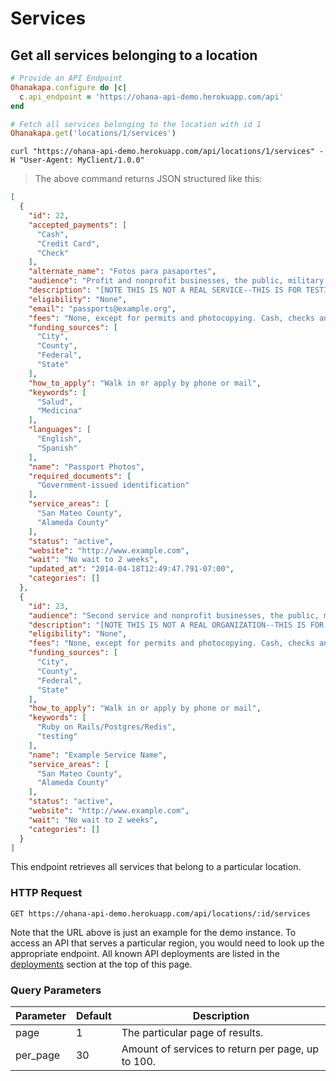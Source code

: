 # Services

## Get all services belonging to a location

```ruby
# Provide an API Endpoint
Ohanakapa.configure do |c|
  c.api_endpoint = 'https://ohana-api-demo.herokuapp.com/api'
end

# Fetch all services belonging to the location with id 1
Ohanakapa.get('locations/1/services')
```

```shell
curl "https://ohana-api-demo.herokuapp.com/api/locations/1/services" -H "User-Agent: MyClient/1.0.0"
```

> The above command returns JSON structured like this:

```json
[
  {
    "id": 22,
    "accepted_payments": [
      "Cash",
      "Credit Card",
      "Check"
    ],
    "alternate_name": "Fotos para pasaportes",
    "audience": "Profit and nonprofit businesses, the public, military facilities, schools and government entities",
    "description": "[NOTE THIS IS NOT A REAL SERVICE--THIS IS FOR TESTING PURPOSES OF THIS ALPHA APP] Lorem ipsum dolor sit amet, consectetur adipiscing elit. Praesent suscipit metus eu orci lobortis dictum. In hac habitasse platea dictumst. Vivamus vulputate, neque ut sodales gravida, lorem nunc pharetra ligula, ac cursus sem justo a sapien. Duis vitae vestibulum magna. Sed vel augue in justo rhoncus viverra. Nam ac felis a purus lobortis porttitor sit amet quis est. Suspendisse vulputate nisl quis nisi fermentum aliquet euismod at augue. Sed ultricies, purus dapibus tristique dictum, tortor mauris porttitor nulla, at porta nisl sem sed dolor. Proin ac hendrerit erat. Duis porta iaculis orci, eu euismod quam tristique in. Phasellus nec purus sit amet sapien volutpat egestas.",
    "eligibility": "None",
    "email": "passports@example.org",
    "fees": "None, except for permits and photocopying. Cash, checks and credit cards accepted",
    "funding_sources": [
      "City",
      "County",
      "Federal",
      "State"
    ],
    "how_to_apply": "Walk in or apply by phone or mail",
    "keywords": [
      "Salud",
      "Medicina"
    ],
    "languages": [
      "English",
      "Spanish"
    ],
    "name": "Passport Photos",
    "required_documents": [
      "Government-issued identification"
    ],
    "service_areas": [
      "San Mateo County",
      "Alameda County"
    ],
    "status": "active",
    "website": "http://www.example.com",
    "wait": "No wait to 2 weeks",
    "updated_at": "2014-04-18T12:49:47.791-07:00",
    "categories": []
  },
  {
    "id": 23,
    "audience": "Second service and nonprofit businesses, the public, military facilities, schools and government entities",
    "description": "[NOTE THIS IS NOT A REAL ORGANIZATION--THIS IS FOR TESTTING PURPOSES OF THIS ALPHA APP] Lorem ipsum dolor sit amet, consectetur adipiscing elit. Praesent suscipit metus eu orci lobortis dictum. In hac habitasse platea dictumst. Vivamus vulputate, neque ut sodales gravida, lorem nunc pharetra ligula, ac cursus sem justo a sapien. Duis vitae vestibulum magna. Sed vel augue in justo rhoncus viverra. Nam ac felis a purus lobortis porttitor sit amet quis est. Suspendisse vulputate nisl quis nisi fermentum aliquet euismod at augue. Sed ultricies, purus dapibus tristique dictum, tortor mauris porttitor nulla, at porta nisl sem sed dolor. Proin ac hendrerit erat. Duis porta iaculis orci, eu euismod quam tristique in. Phasellus nec purus sit amet sapien volutpat egestas.",
    "eligibility": "None",
    "fees": "None, except for permits and photocopying. Cash, checks and credit cards accepted",
    "funding_sources": [
      "City",
      "County",
      "Federal",
      "State"
    ],
    "how_to_apply": "Walk in or apply by phone or mail",
    "keywords": [
      "Ruby on Rails/Postgres/Redis",
      "testing"
    ],
    "name": "Example Service Name",
    "service_areas": [
      "San Mateo County",
      "Alameda County"
    ],
    "status": "active",
    "website": "http://www.example.com",
    "wait": "No wait to 2 weeks",
    "categories": []
  }
]
```

This endpoint retrieves all services that belong to a particular location.

### HTTP Request

`GET https://ohana-api-demo.herokuapp.com/api/locations/:id/services`

Note that the URL above is just an example for the demo instance.
To access an API that serves a particular region, you would need to look up
the appropriate endpoint. All known API deployments are listed in the
[deployments](#live-deployments-of-ohana-api) section at the top of this page.

### Query Parameters

Parameter | Default | Description
--------- | ------- | -----------
page | 1 | The particular page of results.
per_page | 30 | Amount of services to return per page, up to 100.
